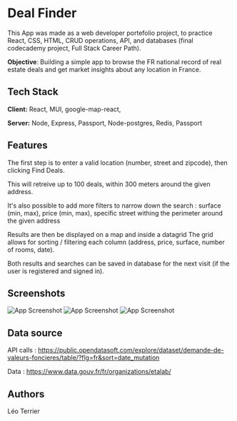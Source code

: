 
# Deal Finder

This App was made as a web developer portefolio project, to practice React, CSS, HTML, CRUD operations, API, and databases (final codecademy project, Full Stack Career Path). 

**Objective**: Building a simple app to browse the FR national record of real estate deals and get market insights about any location in France.  


## Tech Stack

**Client:** React, MUI, google-map-react, 

**Server:** Node, Express, Passport, Node-postgres, Redis, Passport


## Features
The first step is to enter a valid location (number, street and zipcode), then clicking Find Deals. 

This will retreive up to 100 deals, within 300 meters around the given address. 

It's also possible to add more filters to narrow down the search : surface (min, max), price (min, max), specific street withing the perimeter around the given address

Results are then be displayed on a map and inside a datagrid
The grid allows for sorting / filtering each column (address, price, surface, number of rooms, date).

Both results and searches can be saved in database for the next visit (if the user is registered and signed in). 


## Screenshots

![App Screenshot](/https://github.com/leo-terrier/dealfinder/blob/master/screenshots/screenshot.png?raw=true)
![App Screenshot](/https://github.com/leo-terrier/dealfinder/blob/master/screenshots/screenshot2.png?raw=true)
![App Screenshot](/https://github.com/leo-terrier/dealfinder/blob/master/screenshots/screenshot3.png?raw=true)

## Data source

API calls : https://public.opendatasoft.com/explore/dataset/demande-de-valeurs-foncieres/table/?flg=fr&sort=date_mutation

Data : https://www.data.gouv.fr/fr/organizations/etalab/

## Authors

Léo Terrier